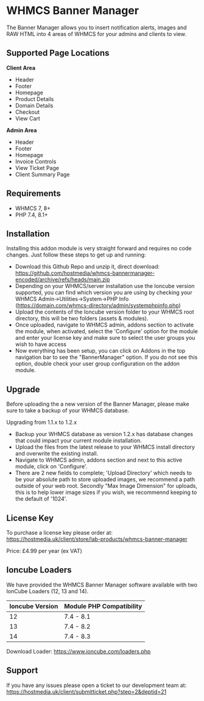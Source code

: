 # WHMCS Banner Manager
The Banner Manager allows you to insert notification alerts, images and RAW HTML into 4 areas of WHMCS for your admins and clients to view.

## Supported Page Locations

**Client Area**
* Header
* Footer
* Homepage
* Product Details
* Domain Details
* Checkout
* View Cart

**Admin Area**
* Header
* Footer
* Homepage
* Invoice Controls
* View Ticket Page
* Client Summary Page

## Requirements
- WHMCS 7, 8+
- PHP 7.4, 8.1+

## Installation
Installing this addon module is very straight forward and requires no code changes. Just follow these steps to get up and running:

* Download this Github Repo and unzip it, direct download: https://github.com/hostmedia/whmcs-bannermanager-encoded/archive/refs/heads/main.zip
* Depending on your WHMCS/server installation use the Ioncube version supported, you can find which version you are using by checking your WHMCS Admin->Utilities->System->PHP Info (https://domain.com/whmcs-directory/admin/systemphpinfo.php)
* Upload the contents of the Ioncube version folder to your WHMCS root directory, this will be two folders (assets & modules).
* Once uploaded, navigate to WHMCS admin, addons section to activate the module, when activated, select the 'Configure' option for the module and enter your license key and make sure to select the user groups you wish to have access
* Now everything has been setup, you can click on Addons in the top navigation bar to see the "BannerManager" option. If you do not see this option, double check your user group configuration on the addon module.

## Upgrade
Before uploading the a new version of the Banner Manager, please make sure to take a backup of your WHMCS database.

Upgrading from 1.1.x to 1.2.x
* Backup your WHMCS database as version 1.2.x has database changes that could impact your current module installation.
* Upload the files from the latest release to your WHMCS install directory and overwrite the existing install.
* Navigate to WHMCS admin, addons section and next to this active module, click on 'Configure'.
* There are 2 new fields to complete; 'Upload Directory' which needs to be your absolute path to store uploaded images, we recommend a path outside of your web root. Secondly "Max Image Dimension" for uploads, this is to help lower image sizes if you wish, we recommennd keeping to the default of '1024'.
    
## License Key
To purchase a license key please order at: https://hostmedia.uk/client/store/lab-products/whmcs-banner-manager

Price: £4.99 per year (ex VAT)

## Ioncube Loaders
We have provided the WHMCS Banner Manager software available with two IonCube Loaders (12, 13 and 14).

| Ioncube Version  | Module PHP Compatibility |
| ------------- | ------------- |
| 12  | 7.4 - 8.1 |
| 13  | 7.4 - 8.2 |
| 14  | 7.4 - 8.3 |

Download Loader: https://www.ioncube.com/loaders.php

## Support
If you have any issues please open a ticket to our development team at: https://hostmedia.uk/client/submitticket.php?step=2&deptid=21
